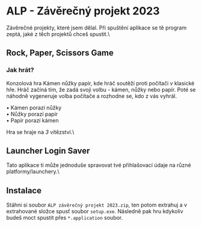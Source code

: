 # **ALP - Závěrečný projekt 2023**

Závěrečné projekty, které jsem dělal. Při spuštění aplikace se tě program zeptá, jaké z těch projektů chceš spustit.\\





## Rock, Paper, Scissors Game

### Jak hrát?

Konzolová hra Kámen nůžky papír, kde hráč soutěží proti počítači v klasické hře. Hráč začíná tím, že zadá svoji volbu - kámen, nůžky nebo papír. Poté se náhodně vygeneruje volba počítače a rozhodne se, kdo z vás vyhrál.

• Kámen porazí nůžky\
• Nůžky porazí papír\
• Papír porazí kámen

Hra se hraje na *3* vítězství.\\





## Launcher Login Saver

Tato aplikace ti může jednoduše spravovat tvé přihlašovací údaje na různé platformy/launchery.\\





## Instalace

Stáhni si soubor `ALP závěrečný projekt 2023.zip`, ten potom extrahuj a v extrahované složce spusť soubor `setup.exe`. Následně pak hru kdykoliv budeš moct spustit přes `*.application` soubor.

